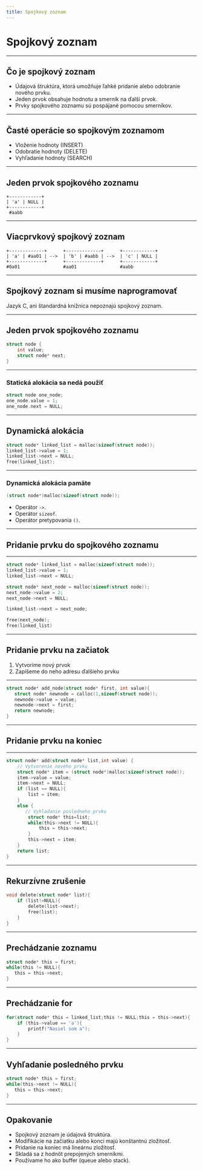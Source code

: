 ```yaml
---
title: Spojkový zoznam
---
```

# Spojkový zoznam

---
## Čo je spojkový zoznam

- Údajová štruktúra, ktorá umožňuje ľahké pridanie alebo odobranie nového prvku.
- Jeden prvok obsahuje hodnotu a smerník na ďalší prvok.
- Prvky spojkového zoznamu sú pospájané pomocou smerníkov.

---
## Časté operácie so spojkovým zoznamom

- Vloženie hodnoty (INSERT)
- Odobratie hodnoty (DELETE)
- Vyhľadanie hodnoty (SEARCH)

---
## Jeden prvok spojkového zoznamu

    +------------+
    | 'a' | NULL |
    +------------+
     #aabb

---
## Viacprvkový spojkový zoznam

    +-------------+      +-------------+      +------------+
    | 'a' | #aa01 | -->  | 'b' | #aabb | -->  | 'c' | NULL |
    +-------------+      +-------------+      +------------+
    #0a01                #aa01                #aabb

---
## Spojkový zoznam si musíme naprogramovať

Jazyk C, ani štandardná knižnica nepoznajú spojkový zoznam.

---
## Jeden prvok spojkového zoznamu

```c
struct node {
    int value;
    struct node* next;
}
```
---
### Statická alokácia sa nedá použiť

```c
struct node one_node;
one_node.value = 1;
one_node.next = NULL;
```

---
## Dynamická alokácia 

```c
struct node* linked_list = malloc(sizeof(struct node));
linked_list->value = 1;
linked_list->next = NULL;
free(linked_list);
```

---
### Dynamická alokácia pamäte

```c
(struct node*)malloc(sizeof(struct node));
```

- Operátor `->`.
- Operátor `sizeof`.
- Operátor pretypovania `()`.

---
## Pridanie prvku do spojkového zoznamu

---

```c
struct node* linked_list = malloc(sizeof(struct node));
linked_list->value = 1;
linked_list->next = NULL;

struct node* next_node = malloc(sizeof(struct node));
next_node->value = 2;
next_node->next = NULL;

linked_list->next = next_node;

free(next_node);
free(linked_list)
```
---
## Pridanie prvku na začiatok

1. Vytvoríme nový prvok
1. Zapíšeme do neho adresu ďalšieho prvku

---
```c
struct node* add_node(struct node* first, int value){
   struct node* newnode = calloc(1,sizeof(struct node));
   newnode->value = value;
   newnode->next = first;
   return newnode;
}
```

---
## Pridanie prvku na koniec 

---
```c
struct node* add(struct node* list,int value) {
    // Vytvorenie nového prvku
    struct node* item = (struct node*)malloc(sizeof(struct node));
    item->value = value;
    item->next = NULL;
    if (list == NULL){
        list = item;
    }
    else {
       // Vyhladanie posledneho prvku
        struct node* this=list;
        while(this->next != NULL){
            this = this->next;
        }
        this->next = item;
    }
    return list;
}
```

---
## Rekurzívne zrušenie

```c
void delete(struct node* list){
    if (list!=NULL){
        delete(list->next);
        free(list);
    }
}
```

----

## Prechádzanie zoznamu

```c
struct node* this = first;
while(this != NULL){
   this = this->next;
}
```

---

## Prechádzanie  for

```c
for(struct node* this = linked_list;this != NULL;this = this->next){
    if (this->value == 'a'){
    	printf("Nasiel som a");
    }
}
```

---

## Vyhľadanie posledného prvku

```c
struct node* this = first;
while(this->next != NULL){
   this = this->next;
}
```

----

## Opakovanie

- Spojkový zoznam je údajová štruktúra.
- Modifikácie na začiatku alebo konci majú konštantnú zložitosť.
- Pridanie na koniec má lineárnu zložitosť.
- Skladá sa z hodnôt prepojených smerníkmi.
- Používame ho ako buffer (queue alebo stack).

